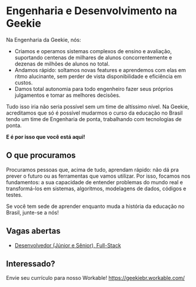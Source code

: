# Engenharia e Desenvolvimento na Geekie

Na Engenharia da Geekie, nós:

  - Criamos e operamos sistemas complexos de ensino e avaliação, suportando centenas de milhares de alunos concorrentemente e dezenas de milhões de alunos no total.
  - Andamos rápido: soltamos novas features e aprendemos com elas em ritmo alucinante, sem perder de vista disponibilidade e eficiência em custos.
  - Damos total autonomia para todo engenheiro fazer seus próprios julgamentos e tomar as melhores decisões.
  
Tudo isso iria não seria possível sem um time de altíssimo nível. Na Geekie, acreditamos que só é possível mudarmos o curso da educação no Brasil tendo um time de Engenharia de ponta, trabalhando com tecnologias de ponta.

**E é por isso que você está aqui!**


## O que procuramos

Procuramos pessoas que, acima de tudo, aprendam rápido: não dá pra prever o futuro ou as ferramentas que vamos utilizar. Por isso, focamos nos fundamentos: a sua capacidade de entender problemas do mundo real e transformá-los em sistemas, algoritmos, modelagens de dados, códigos e testes.

Se você tem sede de aprender enquanto muda a história da educação no Brasil, junte-se a nós!


## Vagas abertas

  - [Desenvolvedor (Júnior e Sênior), Full-Stack](/geekie/hiring/blob/master/engineer_full-stack.md)


## Interessado?

Envie seu currículo para nosso Workable! https://geekiebr.workable.com/
